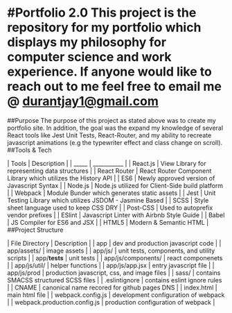 #Portfolio 2.0
This project is the repository for my portfolio which displays my philosophy for computer science and work experience. If anyone would like to reach out to me feel free to email me @ durantjay1@gmail.com
=======================

##Purpose
The purpose of this project as stated above was to create my portfolio site. In addition, the goal was the expand my knowledge of several React tools like Jest Unit Tests, React-Router, and my ability to recreate javascript animations (e.g the typewriter effect and class change on scroll).
##Tools & Tech

| Tools | Description |
| _____ | ___________ |
| React.js | View Library for representing data structures |
| React Router | React Router Component Library which utilizes the History API |
| ES6 | Newly approved version of Javascript Syntax |
| Node.js | Node.js utilized for Client-Side build platform |
| Webpack | Module Bunder which generates static assets |
| Jest | Unit Testing Library which utilizes JSDOM - Jasmine Based |
| SCSS | Style sheet language used to keep CSS DRY |
| Post-CSS | Used to autoprefix vendor prefixes |
| ESlint | Javascript Linter with Airbnb Style Guide |
| Babel | JS Compiler for ES6 and JSX |
| HTML5 | Modern & Semantic HTML |
##Project Structure

| File Directory | Description |
| app | dev and production javascript code |
| app/assets/ | image assets |
| app/js/ | unit tests, components, and utility scripts |
| app/__tests__ | unit tests |
| app/js/components/ | react componenets |
| app/js/util/ | helper functions |
| app/js/app.jsx | entry javascript file |
| app/js/prod | production javascript, css, and image files |
| sass/ | contains SMACSS structured SCSS files |
| .eslintignore | contains eslint ignore rules |
| CNAME | canonical name recored for github pages DNS |
| index.html | main html file |
| webpack.config.js | development configuration of webpack |
| webpack.production.config.js | production configuration of webpack |
 